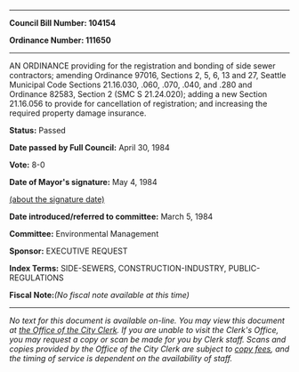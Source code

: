 

********

**Council Bill Number: 104154**
   
**Ordinance Number: 111650**
********

 AN ORDINANCE providing for the registration and bonding of side sewer contractors; amending Ordinance 97016, Sections 2, 5, 6, 13 and 27, Seattle Municipal Code Sections 21.16.030, .060, .070, .040, and .280 and Ordinance 82583, Section 2 (SMC S 21.24.020); adding a new Section 21.16.056 to provide for cancellation of registration; and increasing the required property damage insurance.

**Status:** Passed
   
**Date passed by Full Council:** April 30, 1984
   
**Vote:** 8-0
   
**Date of Mayor's signature:** May 4, 1984
   
[(about the signature date)](/~public/approvaldate.htm)
   
   
   
**Date introduced/referred to committee:** March 5, 1984
   
**Committee:** Environmental Management
   
**Sponsor:** EXECUTIVE REQUEST
   
   
**Index Terms:** SIDE-SEWERS, CONSTRUCTION-INDUSTRY, PUBLIC-REGULATIONS

**Fiscal Note:**_(No fiscal note available at this time)_
********

_No text for this document is available on-line. You may view this document at [the Office of the City Clerk](http://www.seattle.gov/leg/clerk/contactUs.htm). If you are unable to visit the Clerk's Office, you may request a copy or scan be made for you by Clerk staff. Scans and copies provided by the Office of the City Clerk are subject to [copy fees](http://clerk.seattle.gov/~public/clerkfees.htm), and the timing of service is dependent on the availability of staff._

